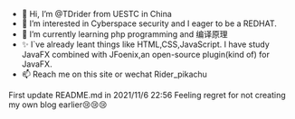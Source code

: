 - 👋 Hi, I’m @TDrider from UESTC in China
- 👀 I’m interested in Cyberspace security and I eager to be a REDHAT.
- 🌱 I’m currently learning php programming and 编译原理
- ✨ I`ve already leant things like HTML,CSS,JavaScript.
     I have study JavaFX combined with JFoenix,an open-source plugin(kind of) for JavaFX.
- 📫 Reach me on this site or wechat Rider_pikachu

First update README.md in 2021/11/6 22:56
Feeling regret for not creating my own blog earlier😢😢😢

<!---
TDrider/TDrider is a ✨ special ✨ repository because its `README.md` (this file) appears on your GitHub profile.
You can click the Preview link to take a look at your changes.
--->
